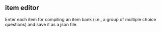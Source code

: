 ## item editor

Enter each item for compiling an item bank (i.e., a group of multiple choice questions) and save it as a json file.
